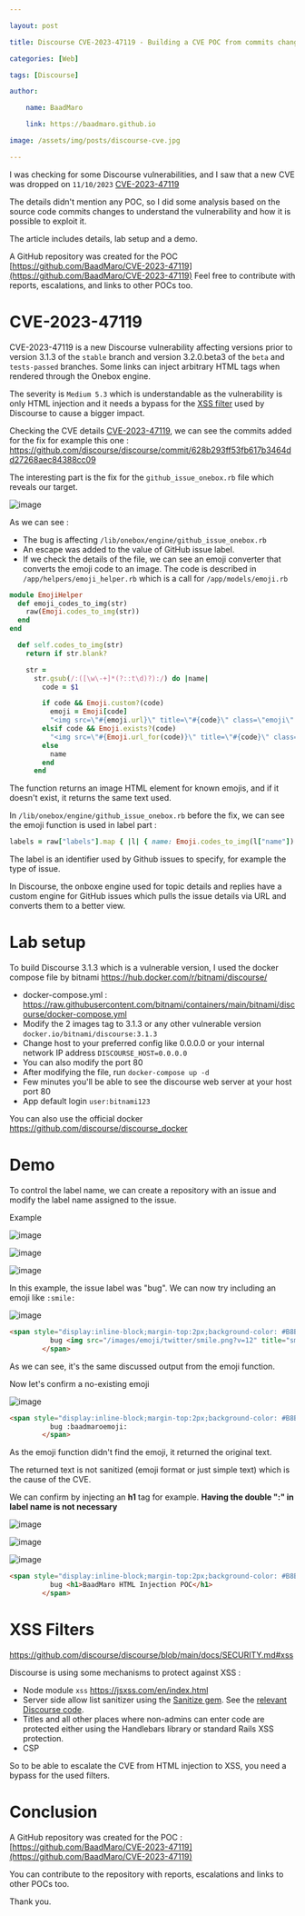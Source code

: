 ```yaml
---

layout: post

title: Discourse CVE-2023-47119 - Building a CVE POC from commits changes 

categories: [Web]

tags: [Discourse]

author:

    name: BaadMaro

    link: https://baadmaro.github.io

image: /assets/img/posts/discourse-cve.jpg

---
```


I was checking for some Discourse vulnerabilities, and I saw that a new CVE was dropped on `11/10/2023`  [CVE-2023-47119](https://nvd.nist.gov/vuln/detail/CVE-2023-47119) 

The details didn't mention any POC, so I did some analysis based on the source code commits changes to understand the vulnerability and how it is possible to exploit it.

The article includes details, lab setup and a demo.

A GitHub repository was created for the POC [https://github.com/BaadMaro/CVE-2023-47119](https://github.com/BaadMaro/CVE-2023-47119) Feel free to contribute with reports, escalations, and links to other POCs too.

# CVE-2023-47119 

CVE-2023-47119 is a new Discourse vulnerability affecting versions prior to version 3.1.3 of the `stable` branch and version 3.2.0.beta3 of the `beta` and `tests-passed` branches. Some links can inject arbitrary HTML tags when rendered through the Onebox engine.

The severity is `Medium 5.3`  which is understandable as the vulnerability is only HTML injection and it needs a bypass for the [XSS filter](https://github.com/discourse/discourse/blob/main/docs/SECURITY.md#xss) used by Discourse to cause a bigger impact. 

Checking the CVE details [CVE-2023-47119](https://nvd.nist.gov/vuln/detail/CVE-2023-47119), we can see the commits added for the fix for example this one : https://github.com/discourse/discourse/commit/628b293ff53fb617b3464dd27268aec84388cc09

The interesting part is the fix for the `github_issue_onebox.rb` file which reveals our target.

![image](https://github.com/BaadMaro/baadmaro.github.io/assets/72421091/08cbed3c-2600-499e-9cf6-68a263b9c56a)

As we can see :
- The bug is affecting `/lib/onebox/engine/github_issue_onebox.rb`
- An escape was added to the value of GitHub issue label.
- If we check the details of the file, we can see an emoji converter that converts the emoji code to an image. The code is described in `/app/helpers/emoji_helper.rb` which is a call for `/app/models/emoji.rb`

```ruby
module EmojiHelper
  def emoji_codes_to_img(str)
    raw(Emoji.codes_to_img(str))
  end
end
```

```ruby
  def self.codes_to_img(str)
    return if str.blank?

    str =
      str.gsub(/:([\w\-+]*(?::t\d)?):/) do |name|
        code = $1

        if code && Emoji.custom?(code)
          emoji = Emoji[code]
          "<img src=\"#{emoji.url}\" title=\"#{code}\" class=\"emoji\" alt=\"#{code}\" loading=\"lazy\" width=\"20\" height=\"20\">"
        elsif code && Emoji.exists?(code)
          "<img src=\"#{Emoji.url_for(code)}\" title=\"#{code}\" class=\"emoji\" alt=\"#{code}\" loading=\"lazy\" width=\"20\" height=\"20\">"
        else
          name
        end
      end
```

The function returns an image HTML element for known emojis, and  if it doesn't exist, it returns the same text used.

In `/lib/onebox/engine/github_issue_onebox.rb` before the fix, we can see the emoji function is used in label part :

```ruby
labels = raw["labels"].map { |l| { name: Emoji.codes_to_img(l["name"]) } }
```

The label is an identifier used by Github issues to specify, for example the type of issue.

In Discourse, the onboxe engine used for topic details and replies have a custom engine for GitHub issues which pulls the issue details via URL and converts them to a better view.

# Lab setup

To build Discourse 3.1.3 which is a vulnerable version, I used the docker compose file by bitnami 
https://hub.docker.com/r/bitnami/discourse/ 
- docker-compose.yml : https://raw.githubusercontent.com/bitnami/containers/main/bitnami/discourse/docker-compose.yml
- Modify the 2 images tag to 3.1.3 or any other vulnerable version `docker.io/bitnami/discourse:3.1.3`
- Change host to your preferred config like 0.0.0.0 or your internal network IP address `DISCOURSE_HOST=0.0.0.0`
- You can also modify the port 80
- After modifying the file, run `docker-compose up -d`
- Few minutes you'll be able to see the discourse web server at your host port 80 
- App default login `user:bitnami123`

You can also use the official docker https://github.com/discourse/discourse_docker 

# Demo 

To control the label name, we can create a repository with an issue and modify the label name assigned to the issue.

Example 

![image](https://github.com/BaadMaro/baadmaro.github.io/assets/72421091/0642ad14-f655-49f0-a829-dddc7077a239)

![image](https://github.com/BaadMaro/baadmaro.github.io/assets/72421091/0fafa829-0a29-4e57-96da-0b30cc169e75)

![image](https://github.com/BaadMaro/baadmaro.github.io/assets/72421091/48505b56-c263-4bae-8960-7d0812cccaf1)

In this example, the issue label was "bug". We can now try including an emoji like `:smile:`

![image](https://github.com/BaadMaro/baadmaro.github.io/assets/72421091/6211c4ca-f0c1-4857-87a2-1168dce2cf3e)

```html
<span style="display:inline-block;margin-top:2px;background-color: #B8B8B8;padding: 2px;border-radius: 4px;color: #fff;margin-left: 3px;">
          bug <img src="/images/emoji/twitter/smile.png?v=12" title="smile" class="emoji" alt="smile" width="20" height="20">
        </span>
```

As we can see, it's the same discussed output from the emoji function.

Now let's confirm a no-existing emoji

![image](https://github.com/BaadMaro/baadmaro.github.io/assets/72421091/ff0b01a4-7240-4acd-bcba-07a69ce5066c)

```html
<span style="display:inline-block;margin-top:2px;background-color: #B8B8B8;padding: 2px;border-radius: 4px;color: #fff;margin-left: 3px;">
          bug :baadmaroemoji:
        </span>
```

As the emoji function didn't find the emoji, it returned the original text.

The returned text is not sanitized (emoji format or just simple text) which is the cause of the CVE.

We can confirm by injecting an **h1** tag for example. **Having the double ":" in label name is not necessary** 

![image](https://github.com/BaadMaro/CVE-2023-47119/assets/72421091/b572c978-895e-4ec5-b223-4fc0da05f17f)

![image](https://github.com/BaadMaro/CVE-2023-47119/assets/72421091/28cae5f3-89e4-4ed6-9ddf-d6f702b17457)

![image](https://github.com/BaadMaro/CVE-2023-47119/assets/72421091/cdac2e11-5932-48fb-b3a5-4a5dc83741a1)

```html
<span style="display:inline-block;margin-top:2px;background-color: #B8B8B8;padding: 2px;border-radius: 4px;color: #fff;margin-left: 3px;">
          bug <h1>BaadMaro HTML Injection POC</h1>
        </span>
```

# XSS Filters

https://github.com/discourse/discourse/blob/main/docs/SECURITY.md#xss 

Discourse is using some mechanisms to protect against XSS :
- Node module `xss` https://jsxss.com/en/index.html
- Server side allow list sanitizer using the [Sanitize gem](https://github.com/rgrove/sanitize). See the [relevant Discourse code](https://github.com/discourse/discourse/blob/main/lib/pretty_text.rb).
- Titles and all other places where non-admins can enter code are protected either using the Handlebars library or standard Rails XSS protection.
- CSP

So to be able to escalate the CVE from HTML injection to XSS, you need a bypass for the used filters.

# Conclusion

A GitHub repository was created for the POC : [https://github.com/BaadMaro/CVE-2023-47119](https://github.com/BaadMaro/CVE-2023-47119)

You can contribute to the repository with reports, escalations and links to other POCs too.

Thank you.
